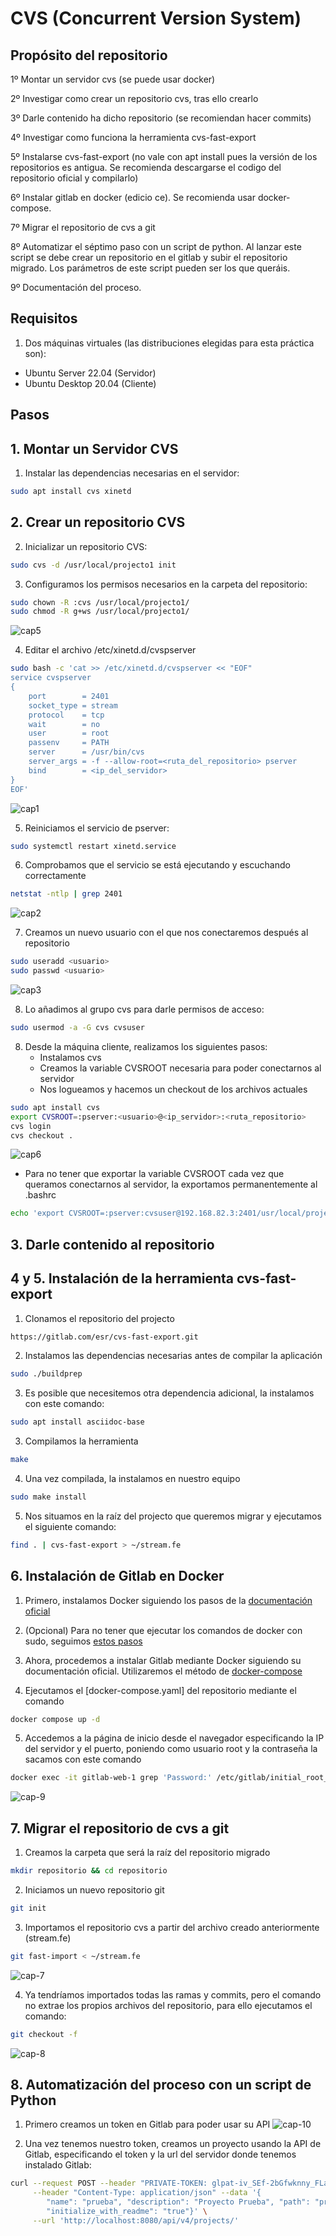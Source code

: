 # CVS (Concurrent Version System)

## Propósito del repositorio
1º Montar un servidor cvs (se puede usar docker)

2º Investigar como crear un repositorio cvs, tras ello crearlo

3º Darle contenido ha dicho repositorio (se recomiendan hacer commits)

4º Investigar como funciona la herramienta cvs-fast-export

5º Instalarse cvs-fast-export (no vale con apt install pues la versión de los repositorios es antigua. Se recomienda descargarse el codigo del repositorio oficial y compilarlo)

6º Instalar gitlab en docker (edicio ce). Se recomienda usar docker-compose.

7º Migrar el repositorio de cvs a git

8º Automatizar el séptimo paso con un script de python. Al lanzar este script se debe crear un repositorio en el gitlab y subir el repositorio migrado. Los parámetros de este script pueden ser los que queráis.

9º Documentación del proceso.

## Requisitos
1. Dos máquinas virtuales (las distribuciones elegidas para esta práctica son):
- Ubuntu Server 22.04 (Servidor)
- Ubuntu Desktop 20.04 (Cliente)

## Pasos

## 1. Montar un Servidor CVS
1. Instalar las dependencias necesarias en el servidor:
```sh
sudo apt install cvs xinetd
```

## 2. Crear un repositorio CVS
2. Inicializar un repositorio CVS:
```sh
sudo cvs -d /usr/local/projecto1 init
```

3. Configuramos los permisos necesarios en la carpeta del repositorio:
```sh
sudo chown -R :cvs /usr/local/projecto1/
sudo chmod -R g+ws /usr/local/projecto1/
```
![cap5](/images/cap-5.PNG)

4. Editar el archivo /etc/xinetd.d/cvspserver
```sh
sudo bash -c 'cat >> /etc/xinetd.d/cvspserver << "EOF"
service cvspserver
{
    port        = 2401
    socket_type = stream
    protocol    = tcp
    wait        = no
    user        = root
    passenv     = PATH
    server      = /usr/bin/cvs
    server_args = -f --allow-root=<ruta_del_repositorio> pserver
    bind        = <ip_del_servidor>
}
EOF'
```
![cap1](/images/cap-1.PNG)

5. Reiniciamos el servicio de pserver:
```sh
sudo systemctl restart xinetd.service
```

6. Comprobamos que el servicio se está ejecutando y escuchando correctamente
```sh
netstat -ntlp | grep 2401
```
![cap2](/images/cap-2.PNG)

7. Creamos un nuevo usuario con el que nos conectaremos después al repositorio
```sh
sudo useradd <usuario>
sudo passwd <usuario>
```
![cap3](/images/cap-3.PNG)

8. Lo añadimos al grupo cvs para darle permisos de acceso:
```sh
sudo usermod -a -G cvs cvsuser
```

8. Desde la máquina cliente, realizamos los siguientes pasos:
    - Instalamos cvs
    - Creamos la variable CVSROOT necesaria para poder conectarnos al servidor
    - Nos logueamos y hacemos un checkout de los archivos actuales
```sh
sudo apt install cvs
export CVSROOT=:pserver:<usuario>@<ip_servidor>:<ruta_repositorio>
cvs login
cvs checkout .
```
![cap6](/images/cap-6.PNG)

- Para no tener que exportar la variable CVSROOT cada vez que queramos conectarnos al servidor, la exportamos permanentemente al .bashrc
```sh
echo 'export CVSROOT=:pserver:cvsuser@192.168.82.3:2401/usr/local/projecto1' >> ~/.bashrc
```

## 3. Darle contenido al repositorio





## 4 y 5. Instalación de la herramienta cvs-fast-export
1. Clonamos el repositorio del projecto
```sh
https://gitlab.com/esr/cvs-fast-export.git
```

2. Instalamos las dependencias necesarias antes de compilar la aplicación
```sh
sudo ./buildprep
```

3. Es posible que necesitemos otra dependencia adicional, la instalamos con este comando:
```sh
sudo apt install asciidoc-base
```

3. Compilamos la herramienta
```sh
make
```

4. Una vez compilada, la instalamos en nuestro equipo
```sh
sudo make install
```

5. Nos situamos en la raíz del projecto que queremos migrar y ejecutamos el siguiente comando:
```sh
find . | cvs-fast-export > ~/stream.fe
```

## 6. Instalación de Gitlab en Docker

1. Primero, instalamos Docker siguiendo los pasos de la [documentación oficial](https://docs.docker.com/engine/install/ubuntu/#install-using-the-repository)

2. (Opcional) Para no tener que ejecutar los comandos de docker con sudo, seguimos [estos pasos](https://docs.docker.com/engine/install/linux-postinstall/)

3. Ahora, procedemos a instalar Gitlab mediante Docker siguiendo su documentación oficial. Utilizaremos el método de [docker-compose](https://docs.gitlab.com/ee/install/docker.html#install-gitlab-using-docker-compose)

4. Ejecutamos el [docker-compose.yaml] del repositorio mediante el comando
```sh
docker compose up -d
```

5. Accedemos a la página de inicio desde el navegador especificando la IP del servidor y el puerto, poniendo como usuario root y la contraseña la sacamos con este comando
```sh
docker exec -it gitlab-web-1 grep 'Password:' /etc/gitlab/initial_root_password
```
![cap-9](/images/cap-9.PNG)


## 7. Migrar el repositorio de cvs a git

1. Creamos la carpeta que será la raíz del repositorio migrado
```sh
mkdir repositorio && cd repositorio
```

2. Iniciamos un nuevo repositorio git
```sh
git init
```

3. Importamos el repositorio cvs a partir del archivo creado anteriormente (stream.fe)
```sh
git fast-import < ~/stream.fe
```
![cap-7](/images/cap-7.PNG)

4. Ya tendríamos importados todas las ramas y commits, pero el comando no extrae los propios archivos del repositorio, para ello ejecutamos el comando:
```sh
git checkout -f
```
![cap-8](/images//cap-8.PNG)

## 8. Automatización del proceso con un script de Python

1. Primero creamos un token en Gitlab para poder usar su API
![cap-10](/images/cap-10.png)

2. Una vez tenemos nuestro token, creamos un proyecto usando la API de Gitlab, especificando el token y la url del servidor donde tenemos instalado Gitlab:
```sh
curl --request POST --header "PRIVATE-TOKEN: glpat-iv_SEf-2bGfwknny_FLa" \
     --header "Content-Type: application/json" --data '{
        "name": "prueba", "description": "Proyecto Prueba", "path": "prueba",
        "initialize_with_readme": "true"}' \
     --url 'http://localhost:8080/api/v4/projects/'
```
